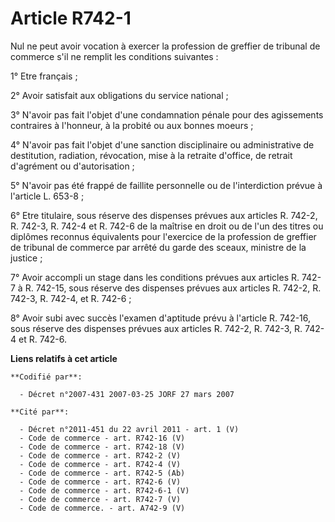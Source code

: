 # Article R742-1

Nul ne peut avoir vocation à exercer la profession de greffier de tribunal de commerce s'il ne remplit les conditions
suivantes : 

1° Etre français ; 

2° Avoir satisfait aux obligations du service national ; 

3° N'avoir pas fait l'objet d'une condamnation pénale pour des agissements contraires à l'honneur, à la probité ou aux bonnes
moeurs ; 

4° N'avoir pas fait l'objet d'une sanction disciplinaire ou administrative de destitution, radiation, révocation, mise à la
retraite d'office, de retrait d'agrément ou d'autorisation ; 

5° N'avoir pas été frappé de faillite personnelle ou de l'interdiction prévue à l'article L. 653-8 ; 

6° Etre titulaire, sous réserve des dispenses prévues aux articles R. 742-2, R. 742-3, R. 742-4 et R. 742-6 de la maîtrise en
droit ou de l'un des titres ou diplômes reconnus équivalents pour l'exercice de la profession de greffier de tribunal de
commerce par arrêté du garde des sceaux, ministre de la justice ; 

7° Avoir accompli un stage dans les conditions prévues aux articles R. 742-7 à R. 742-15, sous réserve des dispenses prévues
aux articles R. 742-2, R. 742-3, R. 742-4, et R. 742-6 ; 

8° Avoir subi avec succès l'examen d'aptitude prévu à l'article R. 742-16, sous réserve des dispenses prévues aux articles R.
742-2, R. 742-3, R. 742-4 et R. 742-6.

**Liens relatifs à cet article**

	**Codifié par**:

	  - Décret n°2007-431 2007-03-25 JORF 27 mars 2007

	**Cité par**:

	  - Décret n°2011-451 du 22 avril 2011 - art. 1 (V)
	  - Code de commerce - art. R742-16 (V)
	  - Code de commerce - art. R742-18 (V)
	  - Code de commerce - art. R742-2 (V)
	  - Code de commerce - art. R742-4 (V)
	  - Code de commerce - art. R742-5 (Ab)
	  - Code de commerce - art. R742-6 (V)
	  - Code de commerce - art. R742-6-1 (V)
	  - Code de commerce - art. R742-7 (V)
	  - Code de commerce. - art. A742-9 (V)
